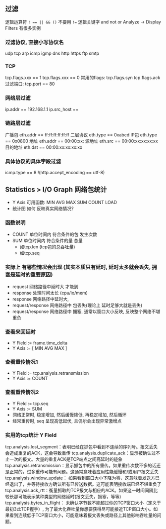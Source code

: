 ## 过滤
逻辑运算符 `! == || && ()` 不要用 `!=`
逻辑关键字 and not or
Analyze -> Display Filters 有很多实例
### 过滤协议, 直接小写协议名
udp tcp 
arp icmp igmp
dns http https ftp smtp

### TCP
tcp.flags.xxx == 1
tcp.flags.xxx == 0
常用的flags: tcp.flags.syn tcp.flags.ack
过滤端口: tcp.port == 80

### 网络层过滤
ip.addr == 192.168.1.1
ip.src_host == 

### 链路层过滤
广播包   eth.addr == ff:ff:ff:ff:ff:ff
二层协议 eth.type == 0xabcd
IP包     eth.type == 0x0800
地址     eth.addr == 00:00:xx:
源地址   eth.src == 00:00:xx:xx:xx:xx
目的地址 eth.dst == 00:00:xx:xx:xx:xx

### 具体协议的具体字段过滤
icmp.type == 8
!(http.accept_encoding == utf-8)

## Statistics > I/O Graph 网络包统计
+ Y Axis 可用函数: MIN AVG MAX SUM  COUNT LOAD
+ 统计图 如何 反映真实网络情况?
### 函数说明
+ COUNT 单位时间内 符合条件的包 发生次数
+ SUM   单位时间内 符合条件的量 总量
	+ 如tcp.len (tcp包的总吞吐量)
	+ 如tcp.seq
### 实际上 有哪些情况会出现 (其实本质只有延时, 延时太多就会丢失, 拥塞是延时的重要原因)
+ request  网络路径中延时大 才能到
+ response 处理时间太长 (cpu/io/mem)
+ response 网络路径中延时大,
+ request/response 网络路径中 包丢失(理论上 延时足够大就是丢失)
+ request/response 网络路径中 拥塞, 通常以窗口大小反映, 反映整个网络不堪重负

### 查看来回延时
+ Y Field := frame.time_delta
+ Y Axis  := [ MIN AVG MAX ]
### 查看重传情况1
+ Y Field := tcp.analysis.retransmission
+ Y Axis  := COUNT
### 查看重传情况2
+ Y Field := tcp.seq
+ Y Axis  := SUM
+ 网络正常时, 稳定增加, 然后缓慢降低, 再稳定增加, 然后循环
+ 经常重传时, seq 呈现高低起伏, 且偶尔会出现异常激增点
### 实用的tcp统计 Y Field
tcp.analysis.lost_segment：表明已经在抓包中看到不连续的序列号。报文丢失会造成重复的ACK，这会导致重传
tcp.analysis.duplicate_ack：显示被确认过不止一次的报文。大量的重复ACK是TCP端点之间高延时的迹象
tcp.analysis.retransmission：显示抓包中的所有重传。如果重传次数不多的话还是正常的，过多重传可能有问题。这通常意味着应用性能缓慢和/或用户报文丢失
tcp.analysis.window_update： 如果看到窗口大小下降为零，这意味着发送方已经退出了，并等待接收方确认所有已传送数据。这可能表明接收端已经不堪重负了
tcp.analysis.ack_rtt：衡量抓取的TCP报文与相应的ACK。如果这一时间间隔比较长那可能表示某种类型的网络延时(报文丢失，拥塞，等等)
tcp.analysis.bytes_in_flight： 未确认字节数不能超过你的TCP窗口大小（定义于最初3此TCP握手）, 为了最大化吞吐量你想要获得尽可能接近TCP窗口大小。如果看到连续低于TCP窗口大小，可能意味着报文丢失或路径上其他影响吞吐量的问题。